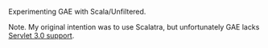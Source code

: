 Experimenting GAE with Scala/Unfiltered.

Note. My original intention was to use Scalatra, but unfortunately GAE lacks [Servlet 3.0 support](https://code.google.com/p/googleappengine/issues/detail?id=3091).
